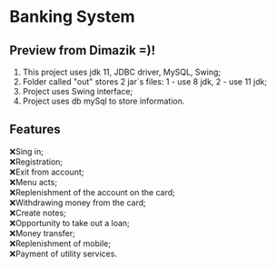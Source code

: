 # Banking System

## Preview from Dimazik =)!
1. This project uses jdk 11, JDBC driver, MySQL, Swing;
2. Folder called "out" stores 2 jar`s files: 1 - use 8 jdk, 2 - use 11 jdk;
3. Project uses Swing interface;
4. Project uses db mySql to store information.

## Features
:x:Sing in;
<br>:x:Registration;
<br>:x:Exit from account;
<br>:x:Menu acts;
<br>:x:Replenishment of the account on the card;
<br>:x:Withdrawing money from the card;
<br>:x:Create notes;
<br>:x:Opportunity to take out a loan;
<br>:x:Money transfer;
<br>:x:Replenishment of mobile;
<br>:x:Payment of utility services.
